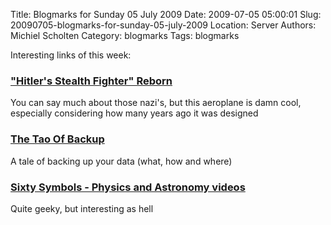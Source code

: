 Title: Blogmarks for Sunday 05 July 2009
Date: 2009-07-05 05:00:01
Slug: 20090705-blogmarks-for-sunday-05-july-2009
Location: Server
Authors: Michiel Scholten
Category: blogmarks
Tags: blogmarks

<p>Interesting links of this week:</p>
<h3><a href="http://news.nationalgeographic.com/news/2009/06/photogalleries/hitlers-stealth-fighter-plane-pictures/index.html">"Hitler's Stealth Fighter" Reborn</a></h3>
<p>You can say much about those nazi's, but this aeroplane is damn cool, especially considering how many years ago it was designed</p>
<h3><a href="http://www.taobackup.com/">The Tao Of Backup</a></h3>
<p>A tale of backing up your data (what, how and where)</p>
<h3><a href="http://www.sixtysymbols.com/">Sixty Symbols - Physics and Astronomy videos</a></h3>
<p>Quite geeky, but interesting as hell</p>
